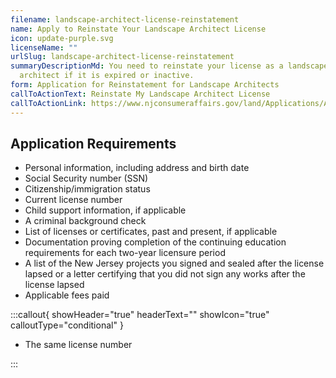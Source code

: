 ```yaml
---
filename: landscape-architect-license-reinstatement
name: Apply to Reinstate Your Landscape Architect License
icon: update-purple.svg
licenseName: ""
urlSlug: landscape-architect-license-reinstatement
summaryDescriptionMd: You need to reinstate your license as a landscape
  architect if it is expired or inactive.
form: Application for Reinstatement for Landscape Architects
callToActionText: Reinstate My Landscape Architect License
callToActionLink: https://www.njconsumeraffairs.gov/land/Applications/Application-for-Reinstatement-for-Landscape-Architects.pdf
---
```


## Application Requirements

- Personal information, including address and birth date
- Social Security number (SSN)
- Citizenship/immigration status
- Current license number
- Child support information, if applicable
- A criminal background check
- List of licenses or certificates, past and present, if applicable
- Documentation proving completion of the continuing education requirements for each two-year licensure period
- A list of the New Jersey projects you signed and sealed after the license lapsed or a letter certifying that you did not sign any works after the license lapsed
- Applicable fees paid

:::callout{ showHeader="true" headerText="" showIcon="true" calloutType="conditional" }

- The same license number

:::
